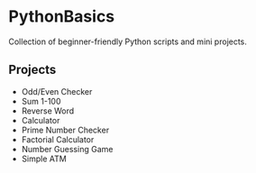 # PythonBasics

Collection of beginner-friendly Python scripts and mini projects.

## Projects
- Odd/Even Checker
- Sum 1-100
- Reverse Word
- Calculator
- Prime Number Checker
- Factorial Calculator
- Number Guessing Game
- Simple ATM

